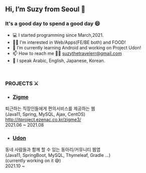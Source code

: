 ## Hi, I’m Suzy from Seoul 👋

### It's a good day to spend a good day 😄
- 💻 I started programming since March,2021.
- 👷‍♀️ I'm interested in Web/Apps(FE/BE both) and FOOD!
- 🌱 I’m currently learning Android and working on Project Udon!
- 📫 How to reach me 💁‍♀️ suzythetravelerr@gmail.com
- 👀 I speak Arabic, English, Japanese, Korean.

<br/>

### PROJECTS ⚔️
- ### <a href="https://github.com/nscoo/Zigme">Zigme</a>
퇴근하는 직장인들에게 편의서비스를 제공하는 웹 <br/>
(Java11, Spring, MySQL, Ajax, CentOS)<br/>
http://itproject.ezenac.co.kr/zigme3/ <br/>
2021.06 ~ 2021.08

- ### <a href="https://github.com/nscoo/Udon">Udon</a>
동네 사람들과 함께 할 수 있는 동아리/커뮤니티 웹앱<br/>
(Java11, SpringBoot, MySQL, Thymeleaf, Gradle ...)<br/>
(currently working on it 😅)<br/>
2021.10 ~ 
<!---
suzy-thetraveler/suzy-thetraveler is a ✨ special ✨ repository because its `README.md` (this file) appears on your GitHub profile.
You can click the Preview link to take a look at your changes.
--->
